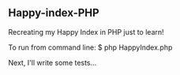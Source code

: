 ## Happy-index-PHP

Recreating my Happy Index in PHP just to learn!

To run from command line: $ php HappyIndex.php

Next, I'll write some tests...
